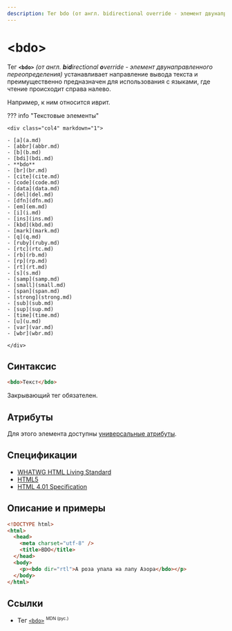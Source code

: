 ```yaml
---
description: Тег bdo (от англ. bidirectional override - элемент двунаправленного переопределения) устанавливает направление вывода текста и преимущественно предназначен для использования с языками, где чтение происходит справа налево
---
```


# &lt;bdo&gt;

Тег **`<bdo>`** _(от англ. **b**i**d**irectional **o**verride - элемент двунаправленного переопределения)_ устанавливает направление вывода текста и преимущественно предназначен для использования с языками, где чтение происходит справа налево.

Например, к ним относится иврит.

??? info "Текстовые элементы"

    <div class="col4" markdown="1">

    - [a](a.md)
    - [abbr](abbr.md)
    - [b](b.md)
    - [bdi](bdi.md)
    - **bdo**
    - [br](br.md)
    - [cite](cite.md)
    - [code](code.md)
    - [data](data.md)
    - [del](del.md)
    - [dfn](dfn.md)
    - [em](em.md)
    - [i](i.md)
    - [ins](ins.md)
    - [kbd](kbd.md)
    - [mark](mark.md)
    - [q](q.md)
    - [ruby](ruby.md)
    - [rtc](rtc.md)
    - [rb](rb.md)
    - [rp](rp.md)
    - [rt](rt.md)
    - [s](s.md)
    - [samp](samp.md)
    - [small](small.md)
    - [span](span.md)
    - [strong](strong.md)
    - [sub](sub.md)
    - [sup](sup.md)
    - [time](time.md)
    - [u](u.md)
    - [var](var.md)
    - [wbr](wbr.md)

    </div>

## Синтаксис

```html
<bdo>Текст</bdo>
```

Закрывающий тег обязателен.

## Атрибуты

Для этого элемента доступны [универсальные атрибуты](uni-attr.md).

## Спецификации

- [WHATWG HTML Living Standard](https://html.spec.whatwg.org/multipage/semantics.html#the-bdo-element)
- [HTML5](http://www.w3.org/TR/html5/textlevel-semantics.html#the-bdo-element)
- [HTML 4.01 Specification](http://www.w3.org/TR/html401/dirlang.html#h-8.2.4)

## Описание и примеры

```html
<!DOCTYPE html>
<html>
  <head>
    <meta charset="utf-8" />
    <title>BDO</title>
  </head>
  <body>
    <p><bdo dir="rtl">А роза упала на лапу Азора</bdo></p>
  </body>
</html>
```

## Ссылки

- Тег [`<bdo>`](https://developer.mozilla.org/ru/docs/Web/HTML/Element/bdo) <sup><small>MDN (рус.)</small></sup>
